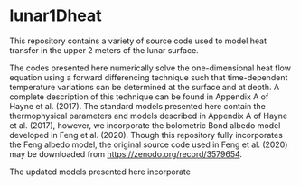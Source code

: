 # lunar1Dheat

This repository contains a variety of source code used to model heat transfer in the upper 2 meters of the lunar surface. 





The codes presented here numerically solve the one-dimensional heat flow equation using a forward differencing technique such that time-dependent temperature variations can be determined at the surface and at depth. A complete description of this technique can be found in Appendix A of Hayne et al. (2017). The standard models presented here contain the thermophysical parameters and models described in Appendix A of Hayne et al. (2017), however, we incorporate the bolometric Bond albedo model developed in Feng et al. (2020). Though this repository fully incorporates the Feng albedo model, the original source code used in Feng et al. (2020) may be downloaded from https://zenodo.org/record/3579654. 

The updated models presented here incorporate 

